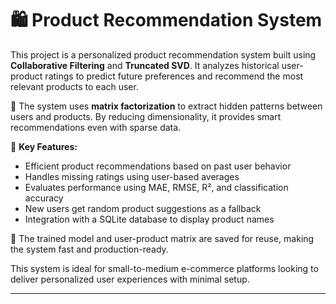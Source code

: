 # 🛍️ Product Recommendation System

This project is a personalized product recommendation system built using **Collaborative Filtering** and **Truncated SVD**. It analyzes historical user-product ratings to predict future preferences and recommend the most relevant products to each user.

🧠 The system uses **matrix factorization** to extract hidden patterns between users and products. By reducing dimensionality, it provides smart recommendations even with sparse data.

🔧 **Key Features:**
- Efficient product recommendations based on past user behavior
- Handles missing ratings using user-based averages
- Evaluates performance using MAE, RMSE, R², and classification accuracy
- New users get random product suggestions as a fallback
- Integration with a SQLite database to display product names

📁 The trained model and user-product matrix are saved for reuse, making the system fast and production-ready.

This system is ideal for small-to-medium e-commerce platforms looking to deliver personalized user experiences with minimal setup.

---
